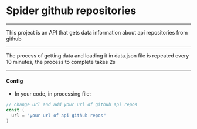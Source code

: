 # Spider github repositories

---

This project is an API that gets data information about api repositories from github

---

The process of getting data and loading it in data.json file is repeated every 10 minutes, the process to complete takes 2s

---

#### Config

* In your code, in processing file:

```go
// change url and add your url of github api repos
const (
  url = "your url of api github repos"
)


